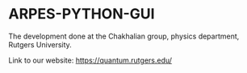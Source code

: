 # ARPES-PYTHON-GUI

The development done at the Chakhalian group, physics department, Rutgers University.

Link to our website:
https://quantum.rutgers.edu/ 
